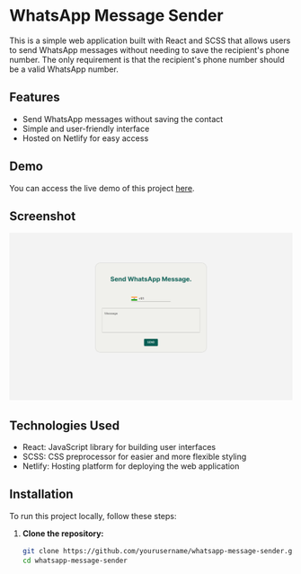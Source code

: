 # WhatsApp Message Sender

This is a simple web application built with React and SCSS that allows users to send WhatsApp messages without needing to save the recipient's phone number. The only requirement is that the recipient's phone number should be a valid WhatsApp number.

## Features

- Send WhatsApp messages without saving the contact
- Simple and user-friendly interface
- Hosted on Netlify for easy access

## Demo

You can access the live demo of this project [here](https://wa-msg.netlify.app/).

## Screenshot

![Screenshot](/public/wa-msg.netlify.app_.png)

## Technologies Used

- React: JavaScript library for building user interfaces
- SCSS: CSS preprocessor for easier and more flexible styling
- Netlify: Hosting platform for deploying the web application

## Installation

To run this project locally, follow these steps:

1. **Clone the repository:**
   ```bash
   git clone https://github.com/yourusername/whatsapp-message-sender.git
   cd whatsapp-message-sender
